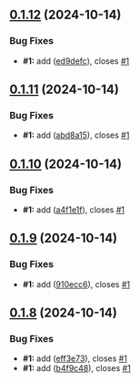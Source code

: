 ## [0.1.12](https://github.com/Derane/symfony-release-example/compare/v0.1.11...v0.1.12) (2024-10-14)


### Bug Fixes

* **#1:** add ([ed9defc](https://github.com/Derane/symfony-release-example/commit/ed9defc816df9a65f004b1a164b960871f6d4632)), closes [#1](https://github.com/Derane/symfony-release-example/issues/1)



## [0.1.11](https://github.com/Derane/symfony-release-example/compare/v0.1.10...v0.1.11) (2024-10-14)


### Bug Fixes

* **#1:** add ([abd8a15](https://github.com/Derane/symfony-release-example/commit/abd8a1563188e77736da8b7b01a1787e2ea9fae9)), closes [#1](https://github.com/Derane/symfony-release-example/issues/1)



## [0.1.10](https://github.com/Derane/symfony-release-example/compare/v0.1.9...v0.1.10) (2024-10-14)


### Bug Fixes

* **#1:** add ([a4f1e1f](https://github.com/Derane/symfony-release-example/commit/a4f1e1fbe792ff600f09f44dffc270f34c942a00)), closes [#1](https://github.com/Derane/symfony-release-example/issues/1)



## [0.1.9](https://github.com/Derane/symfony-release-example/compare/v0.1.8...v0.1.9) (2024-10-14)


### Bug Fixes

* **#1:** add ([910ecc6](https://github.com/Derane/symfony-release-example/commit/910ecc6637367d5c4c88b96c6369fc7e9b3d5c16)), closes [#1](https://github.com/Derane/symfony-release-example/issues/1)



## [0.1.8](https://github.com/Derane/symfony-release-example/compare/v0.1.7...v0.1.8) (2024-10-14)


### Bug Fixes

* **#1:** add ([eff3e73](https://github.com/Derane/symfony-release-example/commit/eff3e7330d1f1fb51a94e1e2717d1c7ce5f7df5e)), closes [#1](https://github.com/Derane/symfony-release-example/issues/1)
* **#1:** add ([b4f9c48](https://github.com/Derane/symfony-release-example/commit/b4f9c4881e16c9db75a389573053f35b881bfaf7)), closes [#1](https://github.com/Derane/symfony-release-example/issues/1)



